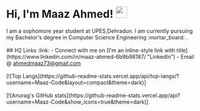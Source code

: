 <h1> Hi, I'm Maaz Ahmed! <img src="https://raw.githubusercontent.com/MartinHeinz/MartinHeinz/master/wave.gif" width="30px"></h1>
I am a sophomore year student at UPES,Dehradun. I am currently pursuing my Bachelor's degree in Computer Science Engineering :mortar_board: .
<br>
<br>
## H2 Links :link:
- Connect with me on [I'm an inline-style link with title](https://www.linkedin.com/in/maaz-ahmed-6b9b98187/ "LinkedIn")
- Email @ <a href="ahmedmaaz73@gmail.com">ahmedmaaz73@gmail.com</a>
<br>
<br>
[![Top Langs](https://github-readme-stats.vercel.app/api/top-langs/?username=Maaz-Code&layout=compact&theme=dark)]
<br>
<br>
[![Anurag's GitHub stats](https://github-readme-stats.vercel.app/api?username=Maaz-Code&show_icons=true&theme=dark)]
